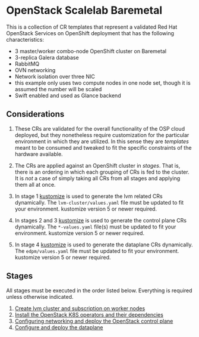 # OpenStack Scalelab Baremetal

This is a collection of CR templates that represent a validated Red Hat OpenStack Services on OpenShift deployment that has the following characteristics:

- 3 master/worker combo-node OpenShift cluster on Baremetal
- 3-replica Galera database
- RabbitMQ
- OVN networking
- Network isolation over three NIC
- this example only uses two compute nodes in one node set, though it is assumed the number will be scaled
- Swift enabled and used as Glance backend

## Considerations

1. These CRs are validated for the overall functionality of the OSP cloud deployed, but they nonetheless require customization for the particular environment in which they are utilized.  In this sense they are _templates_ meant to be consumed and tweaked to fit the specific constraints of the hardware available.

2. The CRs are applied against an OpenShift cluster in _stages_.  That is, there is an ordering in which each grouping of CRs is fed to the cluster.  It is _not_ a case of simply taking all CRs from all stages and applying them all at once.

3. In stage 1 [kustomize](https://kustomize.io/) is used to generate the lvm related CRs dynamically. The `lvm-cluster/values.yaml` file must be updated to fit your environment. kustomize version 5 or newer required.

4. In stages 2 and 3 [kustomize](https://kustomize.io/) is used to generate the control plane CRs dynamically. The `*-values.yaml` file(s) must be updated to fit your environment. kustomize version 5 or newer required.

5. In stage 4 [kustomize](https://kustomize.io/) is used to generate the dataplane CRs dynamically. The `edpm/values.yaml` file must be updated to fit your environment. kustomize version 5 or newer required.

## Stages

All stages must be executed in the order listed below. Everything is required unless otherwise indicated.

1. [Create lvm cluster and subscription on worker nodes](lvm-cluster.md)
1. [Install the OpenStack K8S operators and their dependencies](../../../common/)
2. [Configuring networking and deploy the OpenStack control plane](control-plane.md)
3. [Configure and deploy the dataplane](dataplane.md)